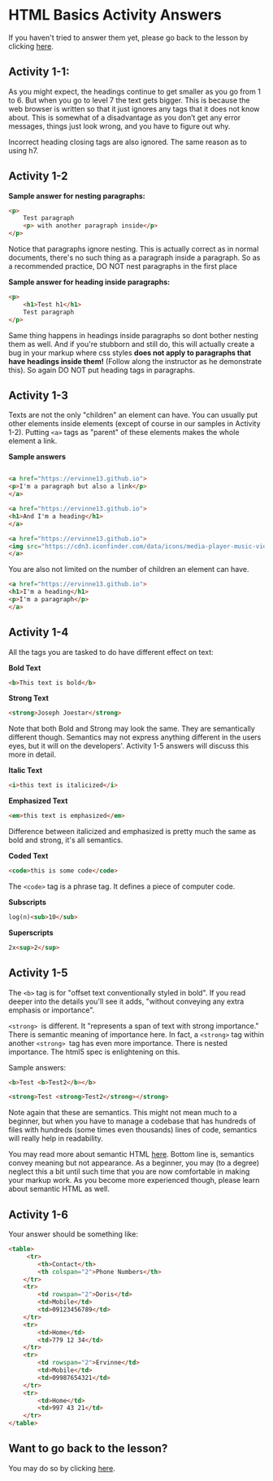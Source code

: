# HTML Basics Activity Answers

If you haven't tried to answer them yet, please go back to the lesson by clicking [here](/modules/html/index.md).

## Activity 1-1:

As you might expect, the headings continue to get smaller as you go from 1 to 6. But when you go to level 7 the text gets bigger. This is because the web browser is written so that it just ignores any tags that it does not know about. This is somewhat of a disadvantage as you don’t get any error messages, things just look wrong, and you have to figure out why.

Incorrect heading closing tags are also ignored. The same reason as to using h7.

## Activity 1-2

__Sample answer for nesting paragraphs:__
```html
<p>
    Test paragraph
    <p> with another paragraph inside</p>
</p>
```

Notice that paragraphs ignore nesting. This is actually correct as in normal documents, there's no such thing as a paragraph inside a paragraph. So as a recommended practice, DO NOT nest paragraphs in the first place

__Sample answer for heading inside paragraphs:__
```html
<p>
    <h1>Test h1</h1>
    Test paragraph
</p>
```

Same thing happens in headings inside paragraphs so dont bother nesting them as well. And if you're stubborn and still do, this will actually create a bug in your markup where css styles __does not apply to paragraphs that have headings inside them!__ (Follow along the instructor as he demonstrate this). So again DO NOT put heading tags in paragraphs.

## Activity 1-3

Texts are not the only "children" an element can have. You can usually put other elements inside elements (except of course in our samples in Activity 1-2). Putting `<a>` tags as "parent" of these elements makes the whole element a link.

__Sample answers__

```html

<a href="https://ervinne13.github.io">
<p>I'm a paragraph but also a link</p>
</a>

<a href="https://ervinne13.github.io">
<h1>And I'm a heading</h1>
</a>

<a href="https://ervinne13.github.io">
<img src="https://cdn3.iconfinder.com/data/icons/media-player-music-video-minimalist-outline-1/48/Video_player_love_favorite-512.png" alt="even images can be links">
</a>

```

You are also not limited on the number of children an element can have. 

```html
<a href="https://ervinne13.github.io">
<h1>I'm a heading</h1>
<p>I'm a paragraph</p>
</a>
```

## Activity 1-4

All the tags you are tasked to do have different effect on text:

__Bold Text__

```html
<b>This text is bold</b>
```

__Strong Text__

```html
<strong>Joseph Joestar</strong>
```

Note that both Bold and Strong may look the same. They are semantically different though. Semantics may not express anything different in the users eyes, but it will on the developers'. Activity 1-5 answers will discuss this more in detail.

__Italic Text__
```html
<i>this text is italicized</i>
```

__Emphasized Text__
```html
<em>this text is emphasized</em>
```

Difference between italicized and emphasized is pretty much the same as bold and strong, it's all semantics.

__Coded Text__
```html
<code>this is some code</code>
```

The `<code>` tag is a phrase tag. It defines a piece of computer code.

__Subscripts__
```html
log(n)<sub>10</sub>
```

__Superscripts__
```html
2x<sup>2</sup>
```

## Activity 1-5

The `<b>` tag is for "offset text conventionally styled in bold". If you read deeper into the details you'll see it adds, "without conveying any extra emphasis or importance".

`<strong> `is different. It "represents a span of text with strong importance." There is semantic meaning of importance here. In fact, a `<strong>` tag within another `<strong> `tag has even more importance. There is nested importance. The html5 spec is enlightening on this.

Sample answers:

```html
<b>Test <b>Test2</b></b>

<strong>Test <strong>Test2</strong></strong>
```

Note again that these are semantics. This might not mean much to a beginner, but when you have to manage a codebase that has hundreds of files with hundreds (some times even thousands) lines of code, semantics will really help in readability.

You may read more about semantic HTML [here](http://seekbrevity.com/semantic-markup-important-web-design/). Bottom line is, semantics convey meaning but not appearance. As a beginner, you may (to a degree) neglect this a bit until such time that you are now comfortable in making your markup work. As you become more experienced though, please learn about semantic HTML as well.

## Activity 1-6

Your answer should be something like:
```html
<table>
     <tr>
        <th>Contact</th>
        <th colspan="2">Phone Numbers</th>
    </tr>
    <tr>
        <td rowspan="2">Doris</td>
        <td>Mobile</td>
        <td>09123456789</td>
    </tr>
    <tr>
        <td>Home</td>
        <td>779 12 34</td>
    </tr>
    <tr>
        <td rowspan="2">Ervinne</td>
        <td>Mobile</td>
        <td>09987654321</td>
    </tr>
    <tr>
        <td>Home</td>
        <td>997 43 21</td>
    </tr>
</table>
```

## Want to go back to the lesson?

You may do so by clicking [here](/modules/html/index.md).